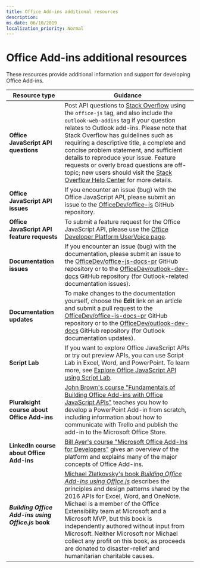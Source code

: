 ```yaml
---
title: Office Add-ins additional resources
description: 
ms.date: 06/10/2019
localization_priority: Normal
---
```


# Office Add-ins additional resources

These resources provide additional information and support for developing Office Add-ins.

|**Resource type**|**Guidance**|
|-----------------|------------|
|**Office JavaScript API questions** | Post API questions to [Stack Overflow](https://stackoverflow.com/questions/tagged/office-js) using the `office-js` tag, and also include the `outlook-web-addins` tag if your question relates to Outlook add-ins. Please note that Stack Overflow has guidelines such as requiring a descriptive title, a complete and concise problem statement, and sufficient details to reproduce your issue. Feature requests or overly broad questions are off-topic; new users should visit the [Stack Overflow Help Center](https://stackoverflow.com/help/how-to-ask) for more details.|
|**Office JavaScript API issues**| If you encounter an issue (bug) with the Office JavaScript API, please submit an issue to the <a href="https://github.com/officedev/office-js/issues" target="_blank">OfficeDev/office-js</a> GitHub repository.|
|**Office JavaScript API feature requests**| To submit a feature request for the Office JavaScript API, please use the <a href="https://officespdev.uservoice.com/" target="_blank">Office Developer Platform UserVoice page</a>.|
|**Documentation issues**| If you encounter an issue (bug) with the documentation, please submit an issue to the <a href="https://github.com/officedev/office-js-docs-pr/issues" target="_blank">OfficeDev/office-js-docs-pr</a> GitHub repository or to the <a href="https://github.com/officedev/outlook-dev-docs/issues" target="_blank">OfficeDev/outlook-dev-docs</a> GitHub repository (for Outlook-related documentation issues).|
|**Documentation updates**| To make changes to the documentation yourself, choose the **Edit** link on an article and submit a pull request to the <a href="https://github.com/officedev/office-js-docs-pr" target="_blank">OfficeDev/office-js-docs-pr</a> GitHub repository or to the <a href="https://github.com/officedev/outlook-dev-docs" target="_blank">OfficeDev/outlook-dev-docs</a> GitHub repository (for Outlook documentation updates).|
|**Script Lab**| If you want to explore Office JavaScript APIs or try out preview APIs, you can use Script Lab in Excel, Word, and PowerPoint. To learn more, see [Explore Office JavaScript API using Script Lab](../overview/explore-with-script-lab.md). |
|**Pluralsight course about Office Add-ins**| <a href="https://www.pluralsight.com/courses/build-office-addins-js-api" target="_blank">John Brown's course "Fundamentals of Building Office Add-ins with Office JavaScript APIs"</a> teaches you how to develop a PowerPoint Add-in from scratch, including information about how to communicate with Trello and publish the add-in to the Microsoft Office Store.|
|**LinkedIn course about Office Add-ins**| <a href="https://www.linkedin.com/learning/microsoft-office-add-ins-for-developers/microsoft-office-add-ins?u=3322">Bill Ayer's course "Microsoft Office Add-Ins for Developers"</a> gives an overview of the platform and explains many of the major concepts of Office Add-ins.|
|***Building Office Add-ins using Office.js* book**| <a href="https://leanpub.com/buildingofficeaddins">Michael Zlatkovsky's book *Building Office Add-ins using Office.js*</a> describes the principles and design patterns shared by the 2016 APIs for Excel, Word, and OneNote. Michael is a member of the Office Extensibility team at Microsoft and a Microsoft MVP, but this book is independently authored without input from Microsoft. Neither Microsoft nor Michael collect any profit on this book, as proceeds are donated to disaster-relief and humanitarian charitable causes.|
